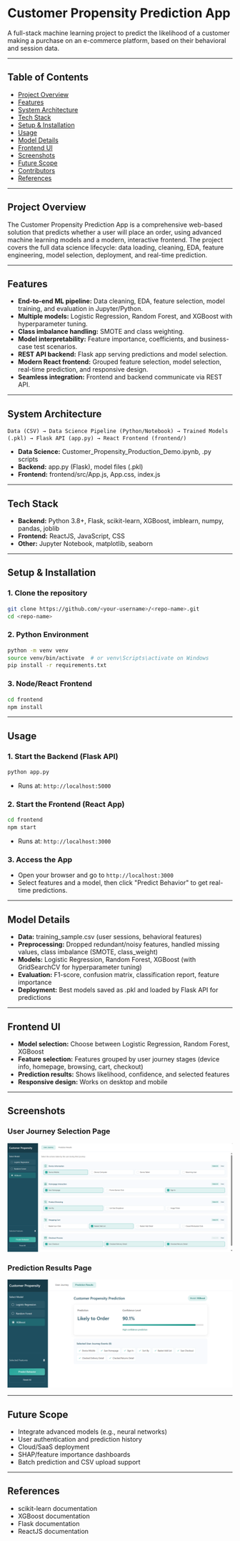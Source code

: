 # Customer Propensity Prediction App

A full-stack machine learning project to predict the likelihood of a customer making a purchase on an e-commerce platform, based on their behavioral and session data.

---

## Table of Contents
- [Project Overview](#project-overview)
- [Features](#features)
- [System Architecture](#system-architecture)
- [Tech Stack](#tech-stack)
- [Setup & Installation](#setup--installation)
- [Usage](#usage)
- [Model Details](#model-details)
- [Frontend UI](#frontend-ui)
- [Screenshots](#screenshots)
- [Future Scope](#future-scope)
- [Contributors](#contributors)
- [References](#references)

---

## Project Overview

The Customer Propensity Prediction App is a comprehensive web-based solution that predicts whether a user will place an order, using advanced machine learning models and a modern, interactive frontend. The project covers the full data science lifecycle: data loading, cleaning, EDA, feature engineering, model selection, deployment, and real-time prediction.

---

## Features

- **End-to-end ML pipeline:** Data cleaning, EDA, feature selection, model training, and evaluation in Jupyter/Python.
- **Multiple models:** Logistic Regression, Random Forest, and XGBoost with hyperparameter tuning.
- **Class imbalance handling:** SMOTE and class weighting.
- **Model interpretability:** Feature importance, coefficients, and business-case test scenarios.
- **REST API backend:** Flask app serving predictions and model selection.
- **Modern React frontend:** Grouped feature selection, model selection, real-time prediction, and responsive design.
- **Seamless integration:** Frontend and backend communicate via REST API.

---

## System Architecture

```
Data (CSV) → Data Science Pipeline (Python/Notebook) → Trained Models (.pkl) → Flask API (app.py) → React Frontend (frontend/)
```

- **Data Science:** Customer_Propensity_Production_Demo.ipynb, .py scripts
- **Backend:** app.py (Flask), model files (.pkl)
- **Frontend:** frontend/src/App.js, App.css, index.js

---

## Tech Stack

- **Backend:** Python 3.8+, Flask, scikit-learn, XGBoost, imblearn, numpy, pandas, joblib
- **Frontend:** ReactJS, JavaScript, CSS
- **Other:** Jupyter Notebook, matplotlib, seaborn

---

## Setup & Installation

### 1. Clone the repository
```bash
git clone https://github.com/<your-username>/<repo-name>.git
cd <repo-name>
```

### 2. Python Environment
```bash
python -m venv venv
source venv/bin/activate  # or venv\Scripts\activate on Windows
pip install -r requirements.txt
```

### 3. Node/React Frontend
```bash
cd frontend
npm install
```

---

## Usage

### 1. Start the Backend (Flask API)
```bash
python app.py
```
- Runs at: `http://localhost:5000`

### 2. Start the Frontend (React App)
```bash
cd frontend
npm start
```
- Runs at: `http://localhost:3000`

### 3. Access the App
- Open your browser and go to `http://localhost:3000`
- Select features and a model, then click "Predict Behavior" to get real-time predictions.

---

## Model Details

- **Data:** training_sample.csv (user sessions, behavioral features)
- **Preprocessing:** Dropped redundant/noisy features, handled missing values, class imbalance (SMOTE, class_weight)
- **Models:** Logistic Regression, Random Forest, XGBoost (with GridSearchCV for hyperparameter tuning)
- **Evaluation:** F1-score, confusion matrix, classification report, feature importance
- **Deployment:** Best models saved as .pkl and loaded by Flask API for predictions

---

## Frontend UI

- **Model selection:** Choose between Logistic Regression, Random Forest, XGBoost
- **Feature selection:** Features grouped by user journey stages (device info, homepage, browsing, cart, checkout)
- **Prediction results:** Shows likelihood, confidence, and selected features
- **Responsive design:** Works on desktop and mobile

---

## Screenshots

### User Journey Selection Page
![User Journey Selection](frontend/images/frontend_user_journey.png)

### Prediction Results Page
![Prediction Results](frontend/images/frontend_prediction.png)

---

## Future Scope

- Integrate advanced models (e.g., neural networks)
- User authentication and prediction history
- Cloud/SaaS deployment
- SHAP/feature importance dashboards
- Batch prediction and CSV upload support

---

## References

- scikit-learn documentation
- XGBoost documentation
- Flask documentation
- ReactJS documentation
